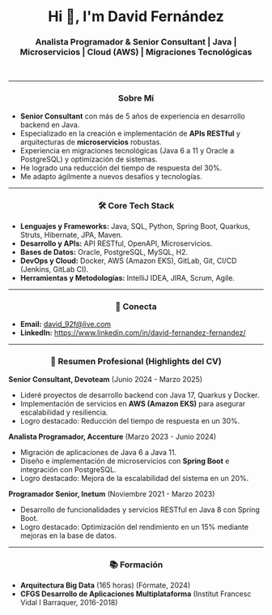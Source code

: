 <div align="center">
  <h1>Hi 👋, I'm David Fernández</h1>
  <h3>Analista Programador & Senior Consultant | Java | Microservicios | Cloud (AWS) | Migraciones Tecnológicas</h3>
</div>

<br/>

<hr/>

<div align="center">
  <h3>Sobre Mí</h3>
</div>

<ul>
  <li><b>Senior Consultant</b> con más de 5 años de experiencia en desarrollo backend en Java.</li>
  <li>Especializado en la creación e implementación de <b>APIs RESTful</b> y arquitecturas de <b>microservicios</b> robustas.</li>
  <li>Experiencia en migraciones tecnológicas (Java 6 a 11 y Oracle a PostgreSQL) y optimización de sistemas.</li>
  <li>He logrado una reducción del tiempo de respuesta del 30%.</li>
  <li>Me adapto ágilmente a nuevos desafíos y tecnologías.</li>
</ul>

<hr/>

<div align="center">
  <h3>🛠 Core Tech Stack</h3>
</div>

<ul>
  <li><b>Lenguajes y Frameworks:</b> Java, SQL, Python, Spring Boot, Quarkus, Struts, Hibernate, JPA, Maven.</li>
  <li><b>Desarrollo y APIs:</b> API RESTful, OpenAPI, Microservicios.</li>
  <li><b>Bases de Datos:</b> Oracle, PostgreSQL, MySQL, H2.</li>
  <li><b>DevOps y Cloud:</b> Docker, AWS (Amazon EKS), GitLab, Git, CI/CD (Jenkins, GitLab CI).</li>
  <li><b>Herramientas y Metodologías:</b> IntelliJ IDEA, JIRA, Scrum, Agile.</li>
</ul>

<hr/>

<div align="center">
  <h3>🔗 Conecta</h3>
</div>

<ul>
  <li><b>Email:</b> <a href="mailto:david_92f@live.com">david_92f@live.com</a></li>
  <li><b>LinkedIn:</b> <a href="https://www.linkedin.com/in/david-fernandez-fernandez/">https://www.linkedin.com/in/david-fernandez-fernandez/</a></li>
</ul>

<hr/>

<div align="center">
  <h3>📄 Resumen Profesional (Highlights del CV)</h3>
</div>

<b>Senior Consultant, Devoteam</b> (Junio 2024 - Marzo 2025)
<ul>
  <li>Lideré proyectos de desarrollo backend con Java 17, Quarkus y Docker.</li>
  <li>Implementación de servicios en <b>AWS (Amazon EKS)</b> para asegurar escalabilidad y resiliencia.</li>
  <li>Logro destacado: Reducción del tiempo de respuesta en un 30%.</li>
</ul>

<b>Analista Programador, Accenture</b> (Marzo 2023 - Junio 2024)
<ul>
  <li>Migración de aplicaciones de Java 6 a Java 11.</li>
  <li>Diseño e implementación de microservicios con <b>Spring Boot</b> e integración con PostgreSQL.</li>
  <li>Logro destacado: Mejora de la escalabilidad del sistema en un 20%.</li>
</ul>

<b>Programador Senior, Inetum</b> (Noviembre 2021 - Marzo 2023)
<ul>
  <li>Desarrollo de funcionalidades y servicios RESTful en Java 8 con Spring Boot.</li>
  <li>Logro destacado: Optimización del rendimiento en un 15% mediante mejoras en la base de datos.</li>
</ul>

<hr/>

<div align="center">
  <h3>📚 Formación</h3>
</div>

<ul>
  <li><b>Arquitectura Big Data</b> (165 horas) (Fórmate, 2024)</li>
  <li><b>CFGS Desarrollo de Aplicaciones Multiplataforma</b> (Institut Francesc Vidal I Barraquer, 2016-2018)</li>
</ul>

<br/>
